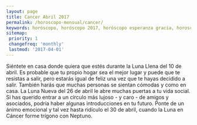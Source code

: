```yaml
---
layout: page
title: Cancer Abril 2017 
permalink: /horoscopo-mensual/cancer/
keywords: horóscopo, horóscopo 2017, horóscopo esperanza gracia, horoscop, horóscopos gratis, horoscopo cancer, horoscopo cancer 2017, Tarot, Astrologia, Zodíaco, cancer, horoscopo gratis, horoscopo del mes 
sitemap:
 priority: 1
 changefreq: 'monthly'
 lastmod: '2017-04-01'
---
```


 Siéntete en casa donde quiera que estés durante la Luna Llena del 10 de abril. Es probable que tu propio hogar sea el mejor lugar y puede que te resistas a salir, pero estarás igual de feliz una vez que te hayas decidido a salir. También harás que muchas personas se sientan cómodas y como en casa. La Luna Nueva del 26 de abril le abre muchas puertas a tu vida social. Si has querido entrar a un círculo más lujoso - y caro - de amigos y asociados, podría haber algunas introducciones en tu futuro. Ponte de un ánimo emocional y tal vez hasta ridículo el 30 de abril, cuando la Luna en Cáncer forme trígono con Neptuno.

